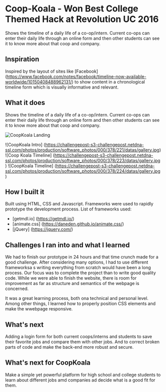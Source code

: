 # Coop-Koala - Won Best College Themed Hack at Revolution UC 2016
Shows the timeline of a daily life of a co-op/intern. Current co-ops can enter their daily life through an online form and then other students can see it to know more about that coop and company. 

## Inspiration
Inspired by the layout of sites like [Facebook] (https://www.facebook.com/notes/facebook/timeline-now-available-worldwide/10150408488962131/) to show content in a chronological timeline form which is visually informative and relevant. 

## What it does
Shows the timeline of a daily life of a co-op/intern. Current co-ops can enter their daily life through an online form and then other students can see it to know more about that coop and company.

![CoopKoala Landing](https://challengepost-s3-challengepost.netdna-ssl.com/photos/production/software_photos/000/378/220/datas/gallery.jpg)

![CoopKoala Intro] (https://challengepost-s3-challengepost.netdna-ssl.com/photos/production/software_photos/000/378/221/datas/gallery.jpg)
![Coop Koala Timeline] (https://challengepost-s3-challengepost.netdna-ssl.com/photos/production/software_photos/000/378/223/datas/gallery.jpg)
![CoopKoala Timeline] (https://challengepost-s3-challengepost.netdna-ssl.com/photos/production/software_photos/000/378/224/datas/gallery.jpg)
## How I built it
Built using HTML, CSS and Javascript. Frameworks were used to rapidly prototype the development process. 
List of frameworks used:
- [getmdl.io] (https://getmdl.io/)
- [animate.css] (https://daneden.github.io/animate.css/)
- [jQuery] (https://jquery.com/)

## Challenges I ran into and what I learned
We had to finish our prototype in 24 hours and that time crunch made for a good challenge. After considering many options, I had to use different frameworksa s writing everything from scratch would have been a long process. Our focus was to complete the project than to write good quality code. While we were able to finish the website, there is room for improvement as far as structure and semantics of the webpage is concerned. 

It was a great learning process, both ona technical and personal level. Among other things, I learned how to properly position CSS elements and make the wwebpage responsive.

## What's next
Adding a login form for both current coops/interns and students to save their favorite jobs and compare them with other jobs. And to correct broken parts of code and make the back-end more robust and secure.

## What's next for CoopKoala 
Make a simple yet powerful platform for high school and college students to learn about different jobs amd companies ad decide what is a good fit for them.
